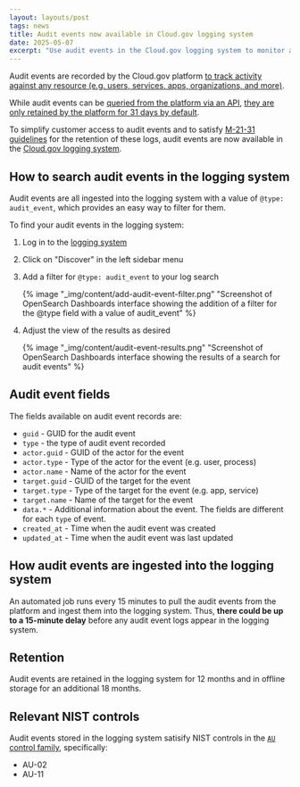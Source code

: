 ```yaml
---
layout: layouts/post
tags: news
title: Audit events now available in Cloud.gov logging system
date: 2025-05-07
excerpt: "Use audit events in the Cloud.gov logging system to monitor activity on your resources"
---
```


Audit events are recorded by the Cloud.gov platform [to track activity against any resource (e.g. users, services, apps, organizations, and more)](https://docs.cloudfoundry.org/running/managing-cf/audit-events.html#types).

While audit events can be [queried from the platform via an API](https://docs.cloudfoundry.org/running/managing-cf/audit-events.html#querying), [they are only retained by the platform for 31 days by default](https://docs.cloudfoundry.org/running/managing-cf/audit-events.html#considerations).

To simplify customer access to audit events and to satisfy [M-21-31 guidelines][m-21-31] for the retention of these logs, audit events are now available in the [Cloud.gov logging system][logs].

## How to search audit events in the logging system

Audit events are all ingested into the logging system with a value of `@type: audit_event`, which provides an easy way to filter for them.

To find your audit events in the logging system:

1. Log in to the [logging system][logs]
2. Click on "Discover" in the left sidebar menu
3. Add a filter for `@type: audit_event` to your log search

    {% image "_img/content/add-audit-event-filter.png" "Screenshot of OpenSearch Dashboards interface showing the addition of a filter for the @type field with a value of audit_event" %}

4. Adjust the view of the results as desired

    {% image "_img/content/audit-event-results.png" "Screenshot of OpenSearch Dashboards interface showing the results of a search for audit events" %}

## Audit event fields

The fields available on audit event records are:

- `guid` - GUID for the audit event
- `type` - the type of audit event recorded
- `actor.guid` - GUID of the actor for the event
- `actor.type` - Type of the actor for the event (e.g. user, process)
- `actor.name` - Name of the actor for the event
- `target.guid` - GUID of the target for the event
- `target.type` - Type of the target for the event (e.g. app, service)
- `target.name` - Name of the target for the event
- `data.*` - Additional information about the event. The fields are different for each `type` of event.
- `created_at` - Time when the audit event was created
- `updated_at` - Time when the audit event was last updated

## How audit events are ingested into the logging system

An automated job runs every 15 minutes to pull the audit events from the platform and ingest them into the logging system. Thus, **there could be up to a 15-minute delay** before any audit event logs appear in the logging system.

## Retention

Audit events are retained in the logging system for 12 months and in offline storage for an additional 18 months.

## Relevant NIST controls

Audit events stored in the logging system satisify NIST controls in the [`AU` control family](https://csrc.nist.gov/projects/cprt/catalog#/cprt/framework/version/SP_800_53_5_1_1/home?element=AU), specifically:

- AU-02
- AU-11

[logs]: https://logs.fr.cloud.gov
[m-21-31]: https://www.whitehouse.gov/wp-content/uploads/2021/08/M-21-31-Improving-the-Federal-Governments-Investigative-and-Remediation-Capabilities-Related-to-Cybersecurity-Incidents.pdf
